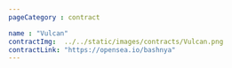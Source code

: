 ```yaml
---
pageCategory : contract

name : "Vulcan"
contractImg:  ../../static/images/contracts/Vulcan.png
contractLink: "https://opensea.io/bashnya"
---
```


